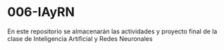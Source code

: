 # 006-IAyRN
En este repositorio se almacenarán las actividades y proyecto final de la clase de Inteligencia Artificial y Redes Neuronales
